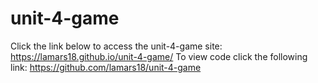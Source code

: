 # unit-4-game
Click the link below to access the unit-4-game site: https://lamars18.github.io/unit-4-game/ To view code click the following link: https://github.com/lamars18/unit-4-game
